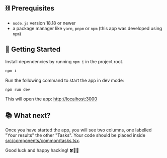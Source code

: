 ## ⛓️ Prerequisites

- `node.js` version 18.18 or newer
- a package manager like `yarn`, `pnpm` or `npm` (this app was developed using `npm`)

## 🏁 Getting Started

Install dependencies by running `npm i` in the project root.

```bash
npm i
```

Run the following command to start the app in dev mode:

```bash
npm run dev
```

This will open the app: [http://localhost:3000](http://localhost:3000)

## 📚 What next?

Once you have started the app, you will see two columns, one labelled "Your results" the other "Tasks". Your code should be placed inside [src/components/common/tasks.tsx](./src/components/common/tasks.tsx).

Good luck and happy hacking! 🍀🧑‍💻
